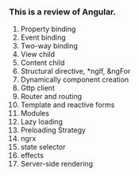 ### This is a review of Angular.

1. Property binding
2. Event binding
3. Two-way binding
4. View child
5. Content child
6. Structural directive, *ngIf, &ngFor
7. Dynamically component creation
8. Gttp client
9. Router and routing
10. Template and reactive forms
11. Modules
12. Lazy loading
13. Preloading Strategy
14. ngrx
15. state selector
16. effects
17. Server-side rendering


